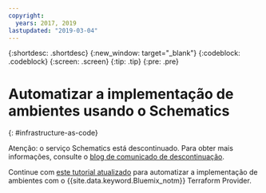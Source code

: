 ```yaml
---
copyright:
  years: 2017, 2019
lastupdated: "2019-03-04"
---
```


{:shortdesc: .shortdesc}
{:new_window: target="_blank"}
{:codeblock: .codeblock}
{:screen: .screen}
{:tip: .tip}
{:pre: .pre}

# Automatizar a implementação de ambientes usando o Schematics
{: #infrastructure-as-code}

Atenção: o serviço Schematics está descontinuado. Para obter mais informações, consulte o [blog de comunicado de descontinuação](https://www.ibm.com/blogs/bluemix/2018/03/retirement-ibm-cloud-schematics/).

Continue com [este tutorial atualizado](https://{DomainName}/docs/tutorials?topic=solution-tutorials-infrastructure-as-code-terraform#infrastructure-as-code-terraform) para automatizar a implementação de ambientes com o {{site.data.keyword.Bluemix_notm}} Terraform Provider.
